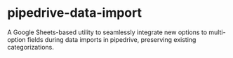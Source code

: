 # pipedrive-data-import
A Google Sheets-based utility to seamlessly integrate new options to multi-option fields during data imports in pipedrive, preserving existing categorizations.
